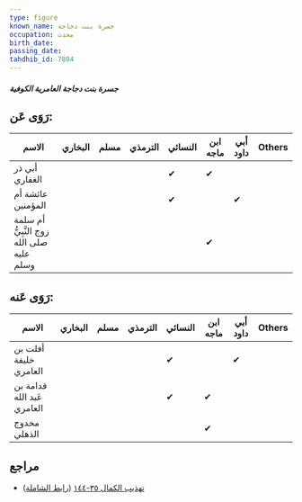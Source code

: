 ```yaml
---
type: figure
known_name: جسرة بنت دجاجة
occupation: محدث
birth_date:
passing_date:
tahdhib_id: 7804
---
```

##### جسرة بنت دجاجة العامرية الكوفية

## رَوَى عَن:
| الاسم                                     | البخاري | مسلم | الترمذي | النسائي | ابن ماجه | أبي داود | Others |
| ----------------------------------------- | ------- | ---- | ------- | ------- | -------- | -------- | ------ |
| أبي ذر الغفاري                            |         |      |         | ✔       | ✔        |          |        |
| عائشة أم المؤمنين                         |         |      |         | ✔       |          | ✔        |        |
| أم سلمة زوج النَّبِيُّ صلى الله عليه وسلم |         |      |         |         | ✔        |          |        |
## رَوَى عَنه:
| الاسم                      | البخاري | مسلم | الترمذي | النسائي | ابن ماجه | أبي داود | Others |
| -------------------------- | ------- | ---- | ------- | ------- | -------- | -------- | ------ |
| أفلت بن خليفة العامري      |         |      |         | ✔       |          | ✔        |        |
| قدامة بن عَبد الله العامري |         |      |         | ✔       | ✔        |          |        |
| مخدوج الذهلي               |         |      |         |         | ✔        |          |        |
## مراجع
- [تهذيب الكمال ٣٥-١٤٤](obsidian://open?vault=Tahdhib-al-Kamal&file=Figures/٧٨٠٤-جسرة%20بنت%20دجاجة%20العامرية%20الكوفية) ([رابط الشاملة](https://shamela.ws/book/3722/18743))